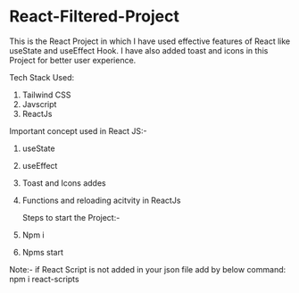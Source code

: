 # React-Filtered-Project
This is the React Project in which I have used effective features of React like useState and useEffect Hook. I have also added toast and icons in this Project for better user experience.

Tech Stack Used:
1. Tailwind CSS
2. Javscript
3. ReactJs

Important concept used in React JS:-
1. useState
2. useEffect
3. Toast and Icons addes
4. Functions and reloading acitvity in ReactJs

   Steps to start the Project:-
1. Npm i
2. Npms start


Note:- if React Script is not added in your json file add by below command:
npm i react-scripts

